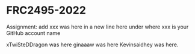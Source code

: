 # FRC2495-2022

Assignment: add xxx was here in a new line here under where xxx is your GitHub account name

xTwiSteDDragon was here
ginaaaw was here
Kevinsaidhey was here. 
